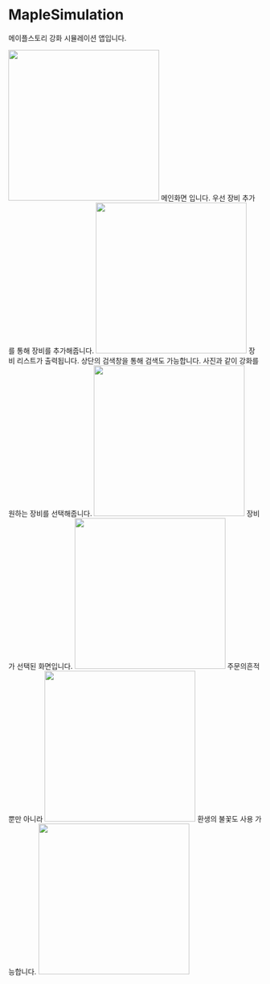# MapleSimulation
메이플스토리 강화 시뮬레이션 앱입니다.

<img src="doc/1.screenshot.png" width=300>
메인화면 입니다.
우선 장비 추가를 통해 장비를 추가해줍니다.  

<img src="doc/2.screenshot.png" width=300>
장비 리스트가 출력됩니다.
상단의 검색창을 통해 검색도 가능합니다.
사진과 같이 강화를 원하는 장비를 선택해줍니다.

<img src="doc/3.screenshot.png" width=300>
장비가 선택된 화면입니다.

<img src="doc/4.screenshot.png" width=300>
주문의흔적 뿐만 아니라

<img src="doc/5.screenshot.png" width=300>
환생의 불꽃도 사용 가능합니다.

<img src="doc/6.screenshot.png" width=300>

